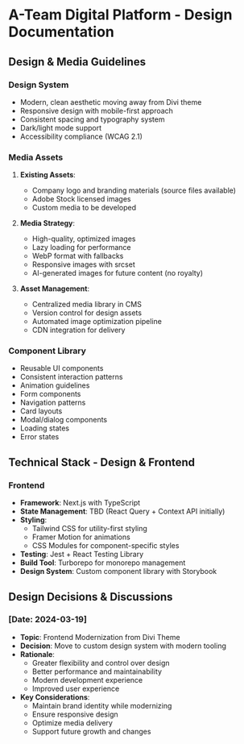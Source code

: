 # A-Team Digital Platform - Design Documentation

## Design & Media Guidelines
### Design System
- Modern, clean aesthetic moving away from Divi theme
- Responsive design with mobile-first approach
- Consistent spacing and typography system
- Dark/light mode support
- Accessibility compliance (WCAG 2.1)

### Media Assets
1. **Existing Assets**:
   - Company logo and branding materials (source files available)
   - Adobe Stock licensed images
   - Custom media to be developed

2. **Media Strategy**:
   - High-quality, optimized images
   - Lazy loading for performance
   - WebP format with fallbacks
   - Responsive images with srcset
   - AI-generated images for future content (no royalty)

3. **Asset Management**:
   - Centralized media library in CMS
   - Version control for design assets
   - Automated image optimization pipeline
   - CDN integration for delivery

### Component Library
- Reusable UI components
- Consistent interaction patterns
- Animation guidelines
- Form components
- Navigation patterns
- Card layouts
- Modal/dialog components
- Loading states
- Error states

## Technical Stack - Design & Frontend
### Frontend
- **Framework**: Next.js with TypeScript
- **State Management**: TBD (React Query + Context API initially)
- **Styling**: 
  - Tailwind CSS for utility-first styling
  - Framer Motion for animations
  - CSS Modules for component-specific styles
- **Testing**: Jest + React Testing Library
- **Build Tool**: Turborepo for monorepo management
- **Design System**: Custom component library with Storybook

## Design Decisions & Discussions
### [Date: 2024-03-19]
- **Topic**: Frontend Modernization from Divi Theme
- **Decision**: Move to custom design system with modern tooling
- **Rationale**: 
  - Greater flexibility and control over design
  - Better performance and maintainability
  - Modern development experience
  - Improved user experience
- **Key Considerations**:
  - Maintain brand identity while modernizing
  - Ensure responsive design
  - Optimize media delivery
  - Support future growth and changes 